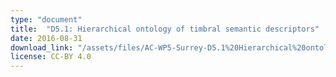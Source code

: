 ```yaml
---
type: "document"
title:  "D5.1: Hierarchical ontology of timbral semantic descriptors"
date: 2016-08-31
download_link: "/assets/files/AC-WP5-Surrey-D5.1%20Hierarchical%20ontology%20of%20timbral%20semantic%20descriptors.pdf"
license: CC-BY 4.0
---
```

